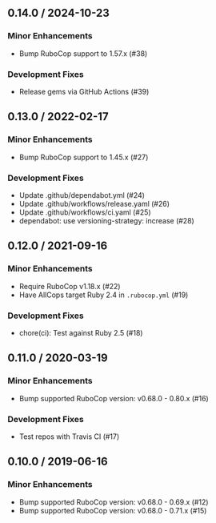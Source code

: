 ## 0.14.0 / 2024-10-23

### Minor Enhancements

  * Bump RuboCop support to 1.57.x (#38)

### Development Fixes

  * Release gems via GitHub Actions (#39)

## 0.13.0 / 2022-02-17

### Minor Enhancements

  * Bump RuboCop support to 1.45.x (#27)

### Development Fixes

  * Update .github/dependabot.yml (#24)
  * Update .github/workflows/release.yaml (#26)
  * Update .github/workflows/ci.yaml (#25)
  * dependabot: use versioning-strategy: increase (#28)

## 0.12.0 / 2021-09-16

### Minor Enhancements

  * Require RuboCop v1.18.x (#22)
  * Have AllCops target Ruby 2.4 in `.rubocop.yml` (#19)

### Development Fixes

  * chore(ci): Test against Ruby 2.5 (#18)

## 0.11.0 / 2020-03-19

### Minor Enhancements

  * Bump supported RuboCop version: v0.68.0 - 0.80.x (#16)

### Development Fixes

  * Test repos with Travis CI (#17)

## 0.10.0 / 2019-06-16

### Minor Enhancements

  * Bump supported RuboCop version: v0.68.0 - 0.69.x (#12)
  * Bump supported RuboCop version: v0.68.0 - 0.71.x (#15)
